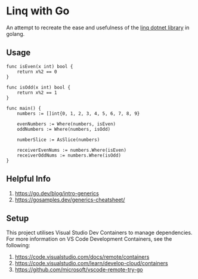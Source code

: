 # Linq with Go

An attempt to recreate the ease and usefulness of the [linq dotnet library](https://learn.microsoft.com/en-us/dotnet/api/system.linq.enumerable?view=net-7.0) in golang.

## Usage

```
func isEven(x int) bool {
    return x%2 == 0
}

func isOdd(x int) bool {
    return x%2 == 1
}

func main() {
    numbers := []int{0, 1, 2, 3, 4, 5, 6, 7, 8, 9}

    evenNumbers := Where(numbers, isEven)
    oddNumbers := Where(numbers, isOdd)

    numberSlice := AsSlice(numbers)
    
    receiverEvenNums := numbers.Where(isEven)
    receiverOddNums := numbers.Where(isOdd)
}
```

## Helpful Info

1. https://go.dev/blog/intro-generics
2. https://gosamples.dev/generics-cheatsheet/

## Setup

This project utilises Visual Studio Dev Containers to manage dependencies. For more information on VS Code Development Containers, see the following:

1. https://code.visualstudio.com/docs/remote/containers
2. https://code.visualstudio.com/learn/develop-cloud/containers
3. https://github.com/microsoft/vscode-remote-try-go
